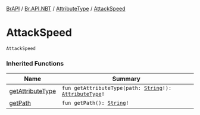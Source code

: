 [BrAPI](../../index.md) / [Br.API.NBT](../index.md) / [AttributeType](index.md) / [AttackSpeed](./-attack-speed.md)

# AttackSpeed

`AttackSpeed`

### Inherited Functions

| Name | Summary |
|---|---|
| [getAttributeType](get-attribute-type.md) | `fun getAttributeType(path: `[`String`](https://kotlinlang.org/api/latest/jvm/stdlib/kotlin/-string/index.html)`!): `[`AttributeType`](index.md)`!` |
| [getPath](get-path.md) | `fun getPath(): `[`String`](https://kotlinlang.org/api/latest/jvm/stdlib/kotlin/-string/index.html)`!` |
